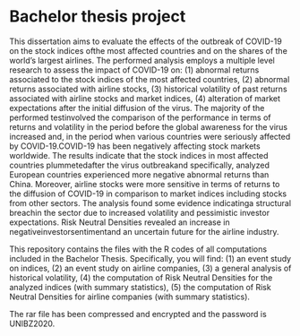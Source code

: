 # Bachelor thesis project

This dissertation aims to evaluate the effects of the outbreak of COVID-19 on the stock indices ofthe most affected countries and on the shares of the world’s largest airlines. The performed analysis employs a multiple level research to assess the impact of COVID-19 on: (1) abnormal returns  associated  to  the  stock  indices  of  the  most  affected  countries,  (2)  abnormal  returns associated with airline stocks, (3) historical volatility of past returns associated with airline stocks and market indices, (4) alteration of market expectations after the initial diffusion of the virus. The  majority  of  the performed testinvolved  the  comparison  of  the  performance  in  terms  of returns and volatility in the period before the global awareness for the virus increased and, in the period when various countries were seriously affected by COVID-19.COVID-19 has been negatively affecting stock markets worldwide. The results indicate that the stock  indices  in  most  affected  countries plummetedafter  the  virus  outbreakand  specifically, analyzed European countries experienced more negative abnormal returns than China. Moreover, airline stocks were more sensitive in terms of returns to the diffusion of COVID-19 in comparison to market  indices  including  stocks  from  other  sectors.  The  analysis  found  some evidence indicatinga  structural  breachin  the  sector  due  to increased  volatility  and  pessimistic  investor expectations. Risk Neutral Densities revealed an increase in negativeinvestorsentimentand an uncertain future for the airline industry. 


This repository contains the files with the R codes of all computations included in the Bachelor Thesis. Specifically, you will find:
(1) an event study on indices,
(2) an event study on airline companies,
(3) a general analysis of historical volatility,
(4) the computation of Risk Neutral Densities for the analyzed indices (with summary statistics),
(5) the computation of Risk Neutral Densities for airline companies (with summary statistics).

The rar file has been compressed and encrypted and the password is UNIBZ2020. 

